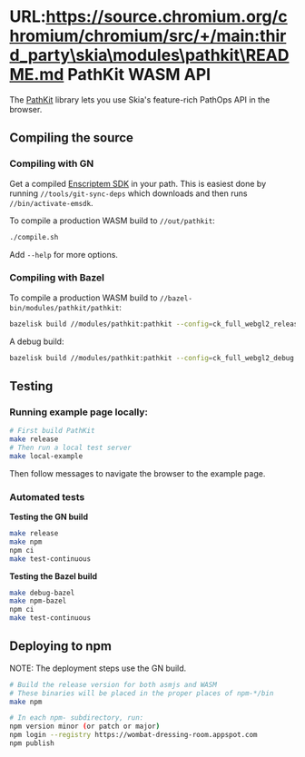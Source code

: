 URL:https://source.chromium.org/chromium/chromium/src/+/main:third_party\skia\modules\pathkit\README.md
PathKit WASM API
================

The [PathKit](https://skia.org/docs/user/modules/pathkit/) library lets you use
Skia's feature-rich PathOps API in the browser.

Compiling the source
--------------------

### Compiling with GN

Get a compiled [Enscriptem SDK](https://kripken.github.io/emscripten-site/docs/getting_started/downloads.html)
in your path. This is easiest done by running `//tools/git-sync-deps` which
downloads and then runs `//bin/activate-emsdk`.

To compile a production WASM build to `//out/pathkit`:

```sh
./compile.sh
```

Add `--help` for more options.

### Compiling with Bazel

To compile a production WASM build to `//bazel-bin/modules/pathkit/pathkit`:

```sh
bazelisk build //modules/pathkit:pathkit --config=ck_full_webgl2_release
```

A debug build:

```sh
bazelisk build //modules/pathkit:pathkit --config=ck_full_webgl2_debug
```

Testing
-------

### Running example page locally:

```sh
# First build PathKit
make release
# Then run a local test server
make local-example
```

Then follow messages to navigate the browser to the example page.

### Automated tests

**Testing the GN build**

```sh
make release
make npm
npm ci
make test-continuous
```

**Testing the Bazel build**

```sh
make debug-bazel
make npm-bazel
npm ci
make test-continuous
```

Deploying to npm
----------------

NOTE: The deployment steps use the GN build.

```sh
# Build the release version for both asmjs and WASM
# These binaries will be placed in the proper places of npm-*/bin
make npm

# In each npm- subdirectory, run:
npm version minor (or patch or major)
npm login --registry https://wombat-dressing-room.appspot.com
npm publish
```